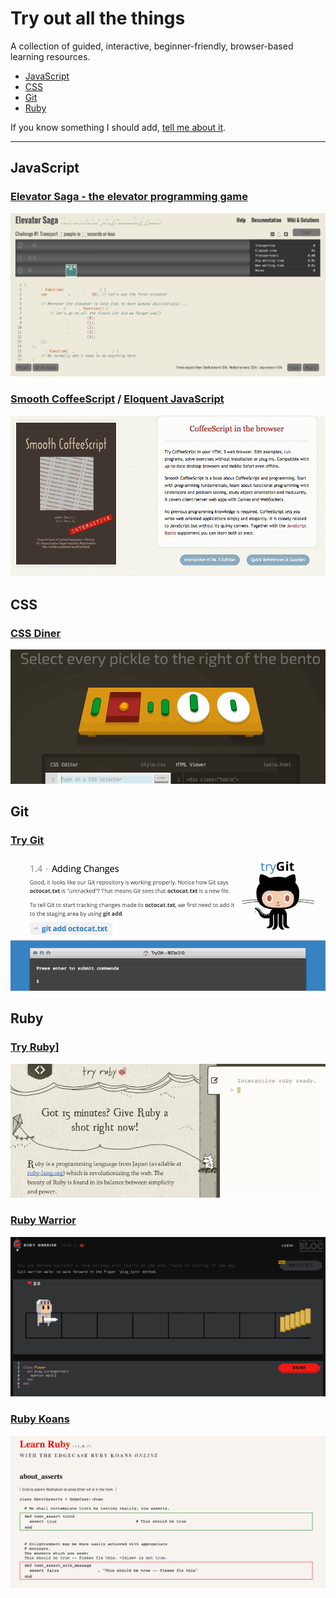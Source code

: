 # Try out all the things

A collection of guided, interactive, beginner-friendly, browser-based learning resources.

- [JavaScript](#javascript)
- [CSS](#css)
- [Git](#css)
- [Ruby](#ruby)

If you know something I should add, [tell me about it](https://github.com/filtercake/try-out-all-the-things/issues/new).

---

## JavaScript

### [Elevator Saga - the elevator programming game](http://play.elevatorsaga.com/)

[![image](images/elevatorsaga.gif)](http://play.elevatorsaga.com/)

### [Smooth CoffeeScript](https://autotelicum.github.io/Smooth-CoffeeScript/) / [Eloquent JavaScript](http://eloquentjavascript.net/)

[![image](images/offeescript.png)](https://autotelicum.github.io/Smooth-CoffeeScript/)



## CSS

### [CSS Diner](http://flukeout.github.io/)

[![CSS Diner](images/cssdiner.gif)](http://flukeout.github.io/)

## Git

### [Try Git](https://try.github.io/levels/1/challenges/1)

[![Try Git](images/trygit.gif)](https://try.github.io/levels/1/challenges/1)




## Ruby 

### [Try Ruby](http://tryruby.org/)]

[ ![](images/tryruby.gif) ](http://tryruby.org/)


### [Ruby Warrior](https://www.bloc.io/ruby-warrior/)

[ ![](images/rubywarrior.gif) ](http://tryruby.org/)

### [Ruby Koans](http://koans.herokuapp.com/en)

[ ![](images/rubykoans.gif) ](http://koans.herokuapp.com/en)

